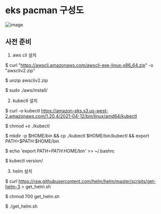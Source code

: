 # eks pacman 구성도
![image](https://user-images.githubusercontent.com/69024896/138207893-e649c5f4-205a-414d-a347-5c8a61d82747.png)

## 사전 준비

1. aws cli 설치

  $ curl "https://awscli.amazonaws.com/awscli-exe-linux-x86_64.zip" -o "awscliv2.zip"
  
  $ unzip awscliv2.zip
  
  $ sudo ./aws/install/


2. kubectl 설치

  $ curl -o kubectl https://amazon-eks.s3.us-west-2.amazonaws.com/1.20.4/2021-04-12/bin/linux/amd64/kubectl
  
  $ chmod +x ./kubectl
  
  $ mkdir -p $HOME/bin && cp ./kubectl $HOME/bin/kubectl && export PATH=$PATH:$HOME/bin
  
  $ echo 'export PATH=$PATH:$HOME/bin' >> ~/.bashrc
  
  $ kubectl version/


3. helm 설치

  $ curl https://raw.githubusercontent.com/helm/helm/master/scripts/get-helm-3 > get_helm.sh
  
  $ chmod 700 get_helm.sh
  
  $ ./get_helm.sh

